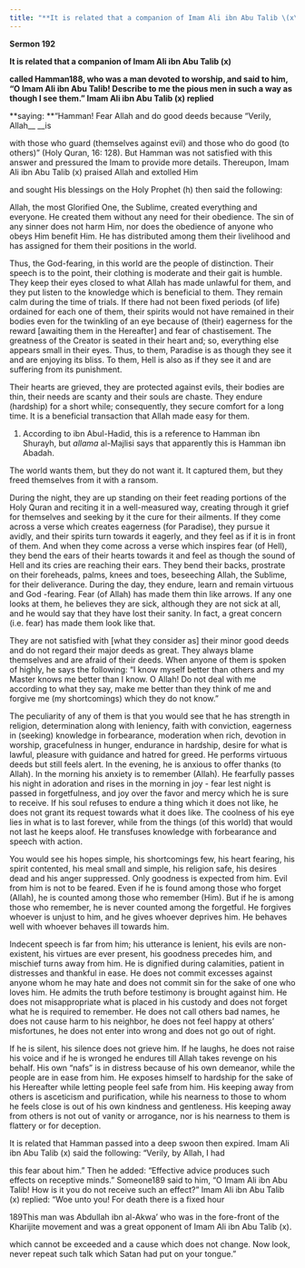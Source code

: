 ```yaml
---
title: "**It is related that a companion of Imam Ali ibn Abu Talib \(x\)**" 
---
```

**Sermon 192**

**It is related that a companion of Imam Ali ibn Abu Talib \(x\)**

**called Hamman188, who was a man devoted to worship, and said to him, “O Imam Ali ibn Abu Talib\! Describe to me the pious men in such a way as though I see them\.” Imam Ali ibn Abu Talib \(x\) replied**

**saying: **“Hamman\! Fear Allah and do good deeds because “Verily, Allah\_\_ \_\_is

with those who guard \(themselves against evil\) and those who do good \(to others\)” \(Holy Quran, 16: 128\)\. But Hamman was not satisfied with this answer and pressured the Imam to provide more details\. Thereupon, Imam Ali ibn Abu Talib \(x\) praised Allah and extolled Him

and sought His blessings on the Holy Prophet \(h\) then said the following:

Allah, the most Glorified One, the Sublime, created everything and everyone\. He created them without any need for their obedience\. The sin of any sinner does not harm Him, nor does the obedience of anyone who obeys Him benefit Him\. He has distributed among them their livelihood and has assigned for them their positions in the world\.

Thus, the God\-fearing, in this world are the people of distinction\. Their speech is to the point, their clothing is moderate and their gait is humble\. They keep their eyes closed to what Allah has made unlawful for them, and they put listen to the knowledge which is beneficial to them\. They remain calm during the time of trials\. If there had not been fixed periods \(of life\) ordained for each one of them, their spirits would not have remained in their bodies even for the twinkling of an eye because of \(their\) eagerness for the reward \[awaiting them in the Hereafter\] and fear of chastisement\. The greatness of the Creator is seated in their heart and; so, everything else appears small in their eyes\. Thus, to them, Paradise is as though they see it and are enjoying its bliss\. To them, Hell is also as if they see it and are suffering from its punishment\.

Their hearts are grieved, they are protected against evils, their bodies are thin, their needs are scanty and their souls are chaste\. They endure \(hardship\) for a short while; consequently, they secure comfort for a long time\. It is a beneficial transaction that Allah made easy for them\.

1. According to ibn Abul\-Hadid, this is a reference to Hamman ibn Shurayh, but _allama_ al\-Majlisi says that apparently this is Hamman ibn Abadah\.

<a id="page667"></a>The world wants them, but they do not want it\. It captured them, but they freed themselves from it with a ransom\.

During the night, they are up standing on their feet reading portions of the Holy Quran and reciting it in a well\-measured way, creating through it grief for themselves and seeking by it the cure for their ailments\. If they come across a verse which creates eagerness \(for Paradise\), they pursue it avidly, and their spirits turn towards it eagerly, and they feel as if it is in front of them\. And when they come across a verse which inspires fear \(of Hell\), they bend the ears of their hearts towards it and feel as though the sound of Hell and its cries are reaching their ears\. They bend their backs, prostrate on their foreheads, palms, knees and toes, beseeching Allah, the Sublime, for their deliverance\. During the day, they endure, learn and remain virtuous and God \-fearing\. Fear \(of Allah\) has made them thin like arrows\. If any one looks at them, he believes they are sick, although they are not sick at all, and he would say that they have lost their sanity\. In fact, a great concern \(i\.e\. fear\) has made them look like that\.

They are not satisfied with \[what they consider as\] their minor good deeds and do not regard their major deeds as great\. They always blame themselves and are afraid of their deeds\. When anyone of them is spoken of highly, he says the following: “I know myself better than others and my Master knows me better than I know\. O Allah\! Do not deal with me according to what they say, make me better than they think of me and forgive me \(my shortcomings\) which they do not know\.”

The peculiarity of any of them is that you would see that he has strength in religion, determination along with leniency, faith with conviction, eagerness in \(seeking\) knowledge in forbearance, moderation when rich, devotion in worship, gracefulness in hunger, endurance in hardship, desire for what is lawful, pleasure with guidance and hatred for greed\. He performs virtuous deeds but still feels alert\. In the evening, he is anxious to offer thanks \(to Allah\)\. In the morning his anxiety is to remember \(Allah\)\. He fearfully passes his night in adoration and rises in the morning in joy \- fear lest night is passed in forgetfulness, and joy over the favor and mercy which he is sure to receive\. If his soul refuses to endure a thing which it does not like, he does not grant its request towards what it does like\. The coolness of his eye lies in what is to last forever, while from the things \(of this world\) that would not last he keeps aloof\. He transfuses knowledge with forbearance and speech with action\.

<a id="page668"></a>You would see his hopes simple, his shortcomings few, his heart fearing, his spirit contented, his meal small and simple, his religion safe, his desires dead and his anger suppressed\. Only goodness is expected from him\. Evil from him is not to be feared\. Even if he is found among those who forget \(Allah\), he is counted among those who remember \(Him\)\. But if he is among those who remember, he is never counted among the forgetful\. He forgives whoever is unjust to him, and he gives whoever deprives him\. He behaves well with whoever behaves ill towards him\.

Indecent speech is far from him; his utterance is lenient, his evils are non\-existent, his virtues are ever present, his goodness precedes him, and mischief turns away from him\. He is dignified during calamities, patient in distresses and thankful in ease\. He does not commit excesses against anyone whom he may hate and does not commit sin for the sake of one who loves him\. He admits the truth before testimony is brought against him\. He does not misappropriate what is placed in his custody and does not forget what he is required to remember\. He does not call others bad names, he does not cause harm to his neighbor, he does not feel happy at others’ misfortunes, he does not enter into wrong and does not go out of right\.

If he is silent, his silence does not grieve him\. If he laughs, he does not raise his voice and if he is wronged he endures till Allah takes revenge on his behalf\. His own “nafs” is in distress because of his own demeanor, while the people are in ease from him\. He exposes himself to hardship for the sake of his Hereafter while letting people feel safe from him\. His keeping away from others is asceticism and purification, while his nearness to those to whom he feels close is out of his own kindness and gentleness\. His keeping away from others is not out of vanity or arrogance, nor is his nearness to them is flattery or for deception\.

It is related that Hamman passed into a deep swoon then expired\. Imam Ali ibn Abu Talib \(x\) said the following: “Verily, by Allah, I had

this fear about him\.” Then he added: “Effective advice produces such effects on receptive minds\.” Someone189 said to him, “O Imam Ali ibn Abu Talib\! How is it you do not receive such an effect?” Imam Ali ibn Abu Talib \(x\) replied: “Woe unto you\! For death there is a fixed hour

189This man was Abdullah ibn al\-Akwa’ who was in the fore\-front of the Kharijite movement and was a great opponent of Imam Ali ibn Abu Talib \(x\)\.

<a id="page669"></a>which cannot be exceeded and a cause which does not change\. Now look, never repeat such talk which Satan had put on your tongue\.”

